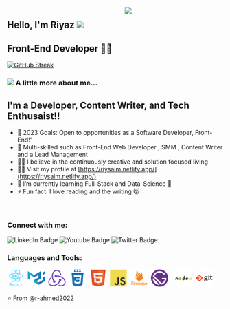 
<img align='right' src="https://media.giphy.com/media/M9gbBd9nbDrOTu1Mqx/giphy.gif" width="230">

## Hello, I'm Riyaz   <img src="https://media.giphy.com/media/hvRJCLFzcasrR4ia7z/giphy.gif" width="30px"/>

## Front-End Developer 👨‍💻

[![GitHub Streak](https://streak-stats.demolab.com?user=r-ahmed2022&theme=java-dark)](https://git.io/streak-stats)

### <img src="https://media.giphy.com/media/VgCDAzcKvsR6OM0uWg/giphy.gif" width="50"> A little more about me...  

## I'm a Developer, Content Writer, and Tech Enthusaist!!

- 🥅 2023 Goals:  Open to opportunities as a Software Developer, Front-End!"
- 👯  Multi-skilled such as Front-End Web Developer , SMM , Content Writer and a Lead Management
- 💪🏼 I believe in the continuously creative and solution focused living
- 👨‍💻 Visit my profile at [https://riysaim.netlify.app/](https://riysaim.netlify.app/)
- 🌱 I’m currently learning Full-Stack and Data-Science 🤣
- ⚡ Fun fact: I love reading and the writing 😻 


<img src="https://komarev.com/ghpvc/?username=r-ahmed2022&style=flat-square&color=blue" alt=""/>

### Connect with me:
<div id="badges">
  <img src="https://img.shields.io/badge/LinkedIn-blue?style=for-the-badge&logo=linkedin&logoColor=white" alt="LinkedIn Badge"/>
  <img src="https://img.shields.io/badge/YouTube-red?style=for-the-badge&logo=youtube&logoColor=white" alt="Youtube Badge"/>
  <img src="https://img.shields.io/badge/Twitter-blue?style=for-the-badge&logo=twitter&logoColor=white" alt="Twitter Badge"/>
</div>

### Languages and Tools:
<div>
  <img src="https://github.com/devicons/devicon/blob/master/icons/react/react-original-wordmark.svg" title="React" alt="React" width="40" height="40"/>&nbsp;
  <img src="https://github.com/devicons/devicon/blob/master/icons/materialui/materialui-original.svg" title="Material UI" alt="Material UI" width="40" height="40"/>&nbsp;
  <img src="https://github.com/devicons/devicon/blob/master/icons/redux/redux-original.svg" title="Redux" alt="Redux " width="40" height="40"/>&nbsp;
  <img src="https://github.com/devicons/devicon/blob/master/icons/css3/css3-plain-wordmark.svg"  title="CSS3" alt="CSS" width="40" height="40"/>&nbsp;
  <img src="https://github.com/devicons/devicon/blob/master/icons/html5/html5-original.svg" title="HTML5" alt="HTML" width="40" height="40"/>&nbsp;
  <img src="https://github.com/devicons/devicon/blob/master/icons/javascript/javascript-original.svg" title="JavaScript" alt="JavaScript" width="40" height="40"/>&nbsp;
  <img src="https://github.com/devicons/devicon/blob/master/icons/firebase/firebase-plain-wordmark.svg" title="Firebase" alt="Firebase" width="40" height="40"/>&nbsp;
  <img src="https://github.com/devicons/devicon/blob/master/icons/gatsby/gatsby-original.svg" title="Gatsby"  alt="Gatsby" width="40" height="40"/>&nbsp;
  &nbsp;
   <img src="https://github.com/devicons/devicon/blob/master/icons/nodejs/nodejs-original-wordmark.svg" title="NodeJS" alt="NodeJS" width="40" height="40"/>&nbsp;
  <img src="https://github.com/devicons/devicon/blob/master/icons/git/git-original-wordmark.svg" title="Git" **alt="Git" width="40" height="40"/>
</div>

⭐️ From [@r-ahmed2022](https://github.com/r-ahmed2022)
